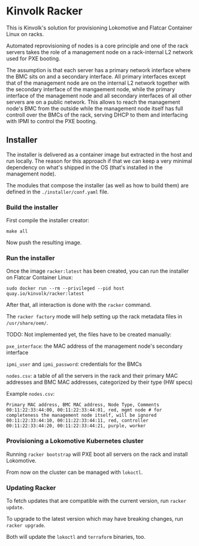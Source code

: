 # Kinvolk Racker

This is Kinvolk's solution for provisioning Lokomotive and Flatcar Container Linux on racks.

Automated reprovisioning of nodes is a core principle and one of the rack servers takes the
role of a management node on a rack-internal L2 network used for PXE booting.

The assumption is that each server has a primary network interface where the BMC sits on
and a secondary interface. All primary interfaces except that of the management node are on
the internal L2 network together with the secondary interface of the mangaement node,
while the primary interface of the management node and all secondary interfaces of all other
servers are on a public network. This allows to reach the management node's BMC from the outside
while the management node itself has full controll over the BMCs of the rack, serving DHCP to
them and interfacing with IPMI to control the PXE booting.

## Installer

The installer is delivered as a container image but extracted in the host and
run locally.
The reason for this approach if that we can keep a very minimal dependency on
what's shipped in the OS (that's installed in the management node).

The modules that compose the installer (as well as how to build them) are
defined in the `./installer/conf.yaml` file.

### Build the installer

First compile the installer creator:

`make all`

Now push the resulting image.

### Run the installer

Once the image `racker:latest` has been created, you can run the installer on Flatcar Container Linux:

`sudo docker run --rm --privileged --pid host quay.io/kinvolk/racker:latest`

After that, all interaction is done with the `racker` command.

The `racker factory` mode will help setting up the rack metadata files in `/usr/share/oem/`.

TODO: Not implemented yet, the files have to be created manually:

`pxe_interface`: the MAC address of the management node's secondary interface

`ipmi_user` and `ipmi_password`: credentials for the BMCs

`nodes.csv`: a table of all the servers in the rack and their primary MAC addresses and BMC MAC addresses,
categorized by their type (HW specs)

Example `nodes.csv`:

```
Primary MAC address, BMC MAC address, Node Type, Comments
00:11:22:33:44:00, 00:11:22:33:44:01, red, mgmt node # for completeness the management node itself, will be ignored
00:11:22:33:44:10, 00:11:22:33:44:11, red, controller
00:11:22:33:44:20, 00:11:22:33:44:21, purple, worker
```

### Provisioning a Lokomotive Kubernetes cluster

Running `racker bootstrap` will PXE boot all servers on the rack and install Lokomotive.

From now on the cluster can be managed with `lokoctl`.

### Updating Racker

To fetch updates that are compatible with the current version, run `racker update`.

To upgrade to the latest version which may have breaking changes, run `racker upgrade`.

Both will update the `lokoctl` and `terraform` binaries, too.
